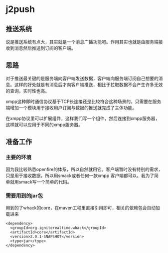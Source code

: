 # j2push
## 推送系统
说是推送系统有点大，其实就是一个消息广播功能吧。作用其实也就是由服务端接收到消息然后推送到订阅的客户端。

## 思路
对于推送最关键的是服务端向客户端发送数据，客户端向服务端订阅自己想要的消息。这样的好处就是有消息后才向客户端推送，相比于拉取数据不会产生许多无效的查询，实时性也高。

xmpp这种即时通信协议基于TCP长连接还是比较符合这种场景的。只需要在服务端增加一个模块用于接收用户订阅与数据的推送就完成了主体功能。

在xmpp协议里可以扩展组件，这样我们写一个组件，然后连接到xmpp服务器，这样就可以应用于不同的xmpp服务器。

## 准备工作
### 主要的环境
因为我比较熟悉openfire的体系，所以自然就用它。客户端暂时没有特别的需求，只是用于接收数据，所以用smack或者任何一款xmpp 客户端都可以。我为了简单就用smack写一个简单的代码。

### 需要用到的jar包
用到的了whack的core，在maven工程里直接引用即可，相关的依赖包会自动加载进来
```
<dependency>
  <groupId>org.igniterealtime.whack</groupId>
  <artifactId>core</artifactId>
  <version>2.0.1-SNAPSHOT</version>
  <type>jar</type>
</dependency>
```
